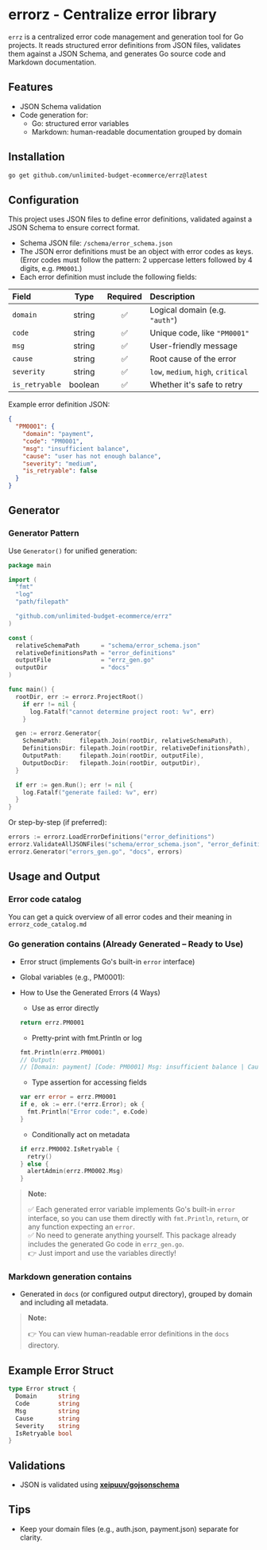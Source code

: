 # errorz - Centralize error library

`errz` is a centralized error code management and generation tool for Go projects. It reads structured error definitions from JSON files, validates them against a JSON Schema, and generates Go source code and Markdown documentation.

## Features

- JSON Schema validation
- Code generation for:
  - Go: structured error variables
  - Markdown: human-readable documentation grouped by domain

## Installation

```bash
go get github.com/unlimited-budget-ecommerce/errz@latest
```

## Configuration

This project uses JSON files to define error definitions, validated against a JSON Schema to ensure correct format.

- Schema JSON file: `/schema/error_schema.json`
- The JSON error definitions must be an object with error codes as keys.(Error codes must follow the pattern: 2 uppercase letters followed by 4 digits, e.g. `PM0001`.)
- Each error definition must include the following fields:

| Field          |  Type   | Required | Description                         |
| :------------- | :-----: | :------: | :---------------------------------- |
| `domain`       | string  |    ✅    | Logical domain (e.g. `"auth"`)      |
| `code`         | string  |    ✅    | Unique code, like `"PM0001"`        |
| `msg`          | string  |    ✅    | User-friendly message               |
| `cause`        | string  |    ✅    | Root cause of the error             |
| `severity`     | string  |    ✅    | `low`, `medium`, `high`, `critical` |
| `is_retryable` | boolean |    ✅    | Whether it's safe to retry          |

Example error definition JSON:

```json
{
  "PM0001": {
    "domain": "payment",
    "code": "PM0001",
    "msg": "insufficient balance",
    "cause": "user has not enough balance",
    "severity": "medium",
    "is_retryable": false
  }
}
```

## Generator

### Generator Pattern

Use `Generator()` for unified generation:

```go
package main

import (
  "fmt"
  "log"
  "path/filepath"

  "github.com/unlimited-budget-ecommerce/errz"
)

const (
  relativeSchemaPath      = "schema/error_schema.json"
  relativeDefinitionsPath = "error_definitions"
  outputFile              = "errz_gen.go"
  outputDir               = "docs"
)

func main() {
  rootDir, err := errorz.ProjectRoot()
    if err != nil {
      log.Fatalf("cannot determine project root: %v", err)
    }

  gen := errorz.Generator{
    SchemaPath:     filepath.Join(rootDir, relativeSchemaPath),
    DefinitionsDir: filepath.Join(rootDir, relativeDefinitionsPath),
    OutputPath:     filepath.Join(rootDir, outputFile),
    OutputDocDir:   filepath.Join(rootDir, outputDir),
  }

  if err := gen.Run(); err != nil {
    log.Fatalf("generate failed: %v", err)
  }
}
```

Or step-by-step (if preferred):

```go
errors := errorz.LoadErrorDefinitions("error_definitions")
errorz.ValidateAllJSONFiles("schema/error_schema.json", "error_definitions")
errorz.Generator("errors_gen.go", "docs", errors)
```

## Usage and Output

### Error code catalog

You can get a quick overview of all error codes and their meaning in `errorz_code_catalog.md`

### Go generation contains (Already Generated – Ready to Use)

- Error struct (implements Go's built-in `error` interface)
- Global variables (e.g., PM0001):
- How to Use the Generated Errors (4 Ways)

  - Use as error directly

  ```go
  return errz.PM0001
  ```

  - Pretty-print with fmt.Println or log

  ```go
  fmt.Println(errz.PM0001)
  // Output:
  // [Domain: payment] [Code: PM0001] Msg: insufficient balance | Cause: user has not enough balance | Severity: medium | Retryable: false
  ```

  - Type assertion for accessing fields

  ```go
  var err error = errz.PM0001
  if e, ok := err.(*errz.Error); ok {
    fmt.Println("Error code:", e.Code)
  }
  ```

  - Conditionally act on metadata

  ```go
  if errz.PM0002.IsRetryable {
    retry()
  } else {
    alertAdmin(errz.PM0002.Msg)
  }

  ```

> **Note:**
>
> ✅ Each generated error variable implements Go's built-in `error` interface, so you can use them directly with `fmt.Println`, `return`, or any function expecting an `error`.  
> ✅ No need to generate anything yourself. This package already includes the generated Go code in `errz_gen.go`.  
> 👉 Just import and use the variables directly!

### Markdown generation contains

- Generated in `docs` (or configured output directory), grouped by domain and including all metadata.

> **Note:**
>
> 👉 You can view human-readable error definitions in the `docs` directory.

## Example Error Struct

```go
type Error struct {
  Domain      string
  Code        string
  Msg         string
  Cause       string
  Severity    string
  IsRetryable bool
}
```

## Validations

- JSON is validated using **[xeipuuv/gojsonschema](https://github.com/xeipuuv/gojsonschema.git)**

## Tips

- Keep your domain files (e.g., auth.json, payment.json) separate for clarity.
